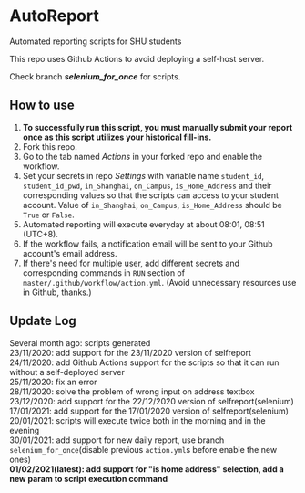 # AutoReport
Automated reporting scripts for SHU students
  
This repo uses Github Actions to avoid deploying a self-host server.  
  
Check branch ___selenium_for_once___ for scripts.  

## How to use  
1. __To successfully run this script, you must manually submit your report once as this script utilizes your historical fill-ins.__  
2. Fork this repo.  
3. Go to the tab named _Actions_ in your forked repo and enable the workflow.  
4. Set your secrets in repo _Settings_ with variable name `student_id`, `student_id_pwd`, `in_Shanghai`, `on_Campus`, `is_Home_Address` and their corresponding values so that the scripts can access to your student account. Value of `in_Shanghai`, `on_Campus`, `is_Home_Address` should be `True` or `False`.
5. Automated reporting will execute everyday at about 08:01, 08:51 (UTC+8).  
6. If the workflow fails, a notification email will be sent to your Github account's email address.  
7. If there's need for multiple user, add different secrets and corresponding commands in `RUN` section of `master/.github/workflow/action.yml`. (Avoid unnecessary resources use in Github, thanks.)  

## Update Log
Several month ago: scripts generated  
23/11/2020: add support for the 23/11/2020 version of selfreport  
24/11/2020: add Github Actions support for the scripts so that it can run without a self-deployed server  
25/11/2020: fix an error  
28/11/2020: solve the problem of wrong input on address textbox  
23/12/2020: add support for the 22/12/2020 version of selfreport(selenium)  
17/01/2021: add support for the 17/01/2020 version of selfreport(selenium)  
20/01/2021: scripts will execute twice both in the morning and in the evening  
30/01/2021: add support for new daily report, use branch `selenium_for_once`(disable previous `action.yml`s before enable the new ones)  
__01/02/2021(latest): add support for "is home address" selection, add a new param to script execution command__  